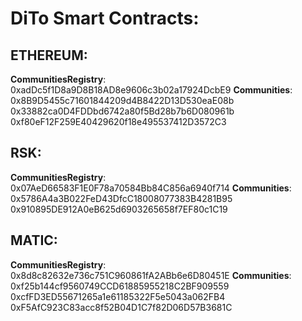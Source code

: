 # __**DiTo Smart Contracts**__:

## **ETHEREUM:**
__CommunitiesRegistry__: 
0xadDc5f1D8a9D8B18AD8e9606c3b02a17924DcbE9
__Communities__: 
0x8B9D5455c71601844209d4B8422D13D530eaE08b
0x33882ca0D4FDDbd6742a80f5Bd28b7b6D080961b
0xf80eF12F259E40429620f18e495537412D3572C3

## **RSK:**
__CommunitiesRegistry__: 
0x07AeD66583F1E0F78a70584Bb84C856a6940f714
__Communities__: 
0x5786A4a3B022FeD43DfcC18008077383B4281B95
0x910895DE912A0eB625d6903265658f7EF80c1C19

## **MATIC:**
__CommunitiesRegistry__: 
0x8d8c82632e736c751C960861fA2ABb6e6D80451E
__Communities__:
0xf25b144cf9560749CCD61885955218C2BF909559
0xcfFD3ED55671265a1e61185322F5e5043a062FB4
0xF5AfC923C83acc8f52B04D1C7f82D06D57B3681C
